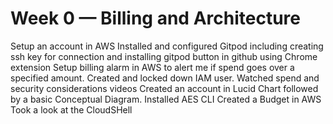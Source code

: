 # Week 0 — Billing and Architecture
Setup an account in AWS
Installed and configured Gitpod including creating ssh key for connection and installing gitpod button in github using Chrome extension
Setup billing alarm in AWS to alert me if spend goes over a specified amount.
Created and locked down IAM user.
Watched spend and security considerations videos
Created an account in Lucid Chart followed by a basic Conceptual Diagram.
Installed AES CLI
Created a Budget in AWS
Took a look at the CloudSHell
